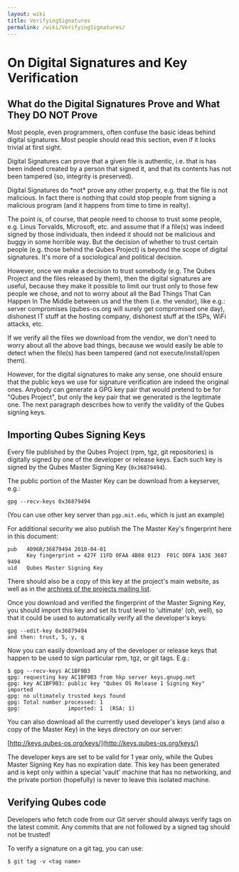 ```yaml
---
layout: wiki
title: VerifyingSignatures
permalink: /wiki/VerifyingSignatures/
---
```


On Digital Signatures and Key Verification
==========================================

What do the Digital Signatures Prove and What They DO NOT Prove
---------------------------------------------------------------

Most people, even programmers, often confuse the basic ideas behind digital signatures. Most people should read this section, even if it looks trivial at first sight.

Digital Signatures can prove that a given file is authentic, i.e. that is has been indeed created by a person that signed it, and that its contents has not been tampered (so, integrity is preserved).

Digital Signatures do \*not\* prove any other property, e.g. that the file is not malicious. In fact there is nothing that could stop people from signing a malicious program (and it happens from time to time in realty).

The point is, of course, that people need to choose to trust some people, e.g. Linus Torvalds, Microsoft, etc. and assume that if a file(s) was indeed signed by those individuals, then indeed it should not be malicious and buggy in some horrible way. But the decision of whether to trust certain people (e.g. those behind the Qubes Project) is beyond the scope of digital signatures. It's more of a sociological and political decision.

However, once we make a decision to trust somebody (e.g. The Qubes Project and the files released by them), then the digital signatures are useful, because they make it possible to limit our trust only to those few people we chose, and not to worry about all the Bad Things That Can Happen In The Middle between us and the them (i.e. the vendor), like e.g.: server compromises (qubes-os.org will surely get compromised one day), dishonest IT stuff at the hosting company, dishonest stuff at the ISPs, WiFi attacks, etc.

If we verify all the files we download from the vendor, we don't need to worry about all the above bad things, because we would easily be able to detect when the file(s) has been tampered (and not execute/install/open them).

However, for the digital signatures to make any sense, one should ensure that the public keys we use for signature verification are indeed the original ones. Anybody can generate a GPG key pair that would pretend to be for "Qubes Project", but only the key pair that we generated is the legitimate one. The next paragraph describes how to verify the validity of the Qubes signing keys.

Importing Qubes Signing Keys
----------------------------

Every file published by the Qubes Project (rpm, tgz, git repositories) is digitally signed by one of the developer or release keys. Each such key is signed by the Qubes Master Signing Key (`0x36879494`).

The public portion of the Master Key can be download from a keyserver, e.g.:

``` {.wiki}
gpg --recv-keys 0x36879494
```

(You can use other key server than `pgp.mit.edu`, which is just an example)

For additional security we also publish the The Master Key's fingerprint here in this document:

``` {.wiki}
pub   4096R/36879494 2010-04-01
      Key fingerprint = 427F 11FD 0FAA 4B08 0123  F01C DDFA 1A3E 3687 9494
uid   Qubes Master Signing Key
```

There should also be a copy of this key at the project's main website, as well as in the [​archives of the projects mailing list](https://groups.google.com/forum/#!msg/qubes-devel/RqR9WPxICwg/kaQwknZPDHkJ).

Once you download and verified the fingerprint of the Master Signing Key, you should import this key and set its trust level to 'ultimate' (oh, well), so that it could be used to automatically verify all the developer's keys:

``` {.wiki}
gpg --edit-key 0x36879494
and then: trust, 5, y, q
```

Now you can easily download any of the developer or release keys that happen to be used to sign particular rpm, tgz, or git tags. E.g.:

``` {.wiki}
$ gpg --recv-keys AC1BF9B3
gpg: requesting key AC1BF9B3 from hkp server keys.gnupg.net
gpg: key AC1BF9B3: public key "Qubes OS Release 1 Signing Key" imported
gpg: no ultimately trusted keys found
gpg: Total number processed: 1
gpg:               imported: 1  (RSA: 1)
```

You can also download all the currently used developer's keys (and also a copy of the Master Key) in the keys directory on our server:

[​http://keys.qubes-os.org/keys/](http://keys.qubes-os.org/keys/)

The developer keys are set to be valid for 1 year only, while the Qubes Master Signing Key has no expiration date. This key has been generated and is kept only within a special 'vault' machine that has no networking, and the private portion (hopefully) is never to leave this isolated machine.

Verifying Qubes code
--------------------

Developers who fetch code from our Git server should always verify tags on the latest commit. Any commits that are not followed by a signed tag should not be trusted!

To verify a signature on a git tag, you can use:

``` {.wiki}
$ git tag -v <tag name>
```
